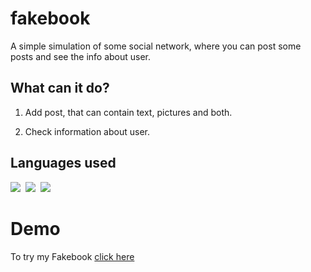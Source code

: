 # fakebook

A simple simulation of some social network, where you can post some posts and see the info about user.

## What can it do?

1) Add post, that can contain text, pictures and both.

2) Check information about user.

## Languages used
<p align="left">
  <img src="https://img.shields.io/badge/javascript-informational?style=for-the-badge&logoColor=black&color=EBEB23"/>&nbsp;
  <img src="https://img.shields.io/badge/CSS-informational?style=for-the-badge&logoColor=black&color=4121DE"/>&nbsp;
  <img src="https://img.shields.io/badge/HTML-informational?style=for-the-badge&logoColor=black&color=E64444"/>&nbsp;
</p>

# Demo

To try my Fakebook [click here](https://maksimdimov.github.io/fakebook/)
